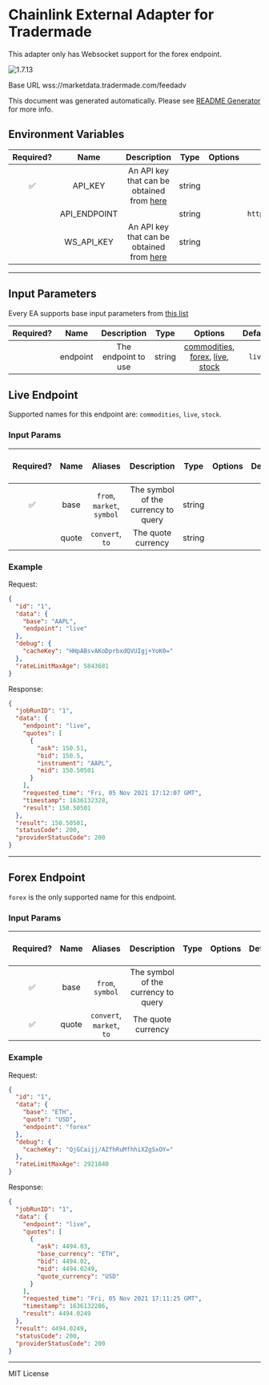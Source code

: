 # Chainlink External Adapter for Tradermade

This adapter only has Websocket support for the forex endpoint.

![1.7.13](https://img.shields.io/github/package-json/v/smartcontractkit/external-adapters-js?filename=packages/sources/tradermade/package.json)

Base URL wss://marketdata.tradermade.com/feedadv

This document was generated automatically. Please see [README Generator](../../scripts#readme-generator) for more info.

## Environment Variables

| Required? |     Name     |                                           Description                                           |  Type  | Options |                     Default                     |
| :-------: | :----------: | :---------------------------------------------------------------------------------------------: | :----: | :-----: | :---------------------------------------------: |
|    ✅     |   API_KEY    | An API key that can be obtained from [here](https://marketdata.tradermade.com/docs/restful-api) | string |         |                                                 |
|           | API_ENDPOINT |                                                                                                 | string |         | `https://marketdata.tradermade.com/api/v1/live` |
|           |  WS_API_KEY  | An API key that can be obtained from [here](https://marketdata.tradermade.com/docs/restful-api) | string |         |                                                 |

---

## Input Parameters

Every EA supports base input parameters from [this list](../../core/bootstrap#base-input-parameters)

| Required? |   Name   |     Description     |  Type  |                                                 Options                                                  | Default |
| :-------: | :------: | :-----------------: | :----: | :------------------------------------------------------------------------------------------------------: | :-----: |
|           | endpoint | The endpoint to use | string | [commodities](#live-endpoint), [forex](#forex-endpoint), [live](#live-endpoint), [stock](#live-endpoint) | `live`  |

## Live Endpoint

Supported names for this endpoint are: `commodities`, `live`, `stock`.

### Input Params

| Required? | Name  |          Aliases           |             Description             |  Type  | Options | Default | Depends On | Not Valid With |
| :-------: | :---: | :------------------------: | :---------------------------------: | :----: | :-----: | :-----: | :--------: | :------------: |
|    ✅     | base  | `from`, `market`, `symbol` | The symbol of the currency to query | string |         |         |            |                |
|           | quote |      `convert`, `to`       |         The quote currency          | string |         |         |            |                |

### Example

Request:

```json
{
  "id": "1",
  "data": {
    "base": "AAPL",
    "endpoint": "live"
  },
  "debug": {
    "cacheKey": "HHpABsvAKoDprbxdQVUIgj+YoK0="
  },
  "rateLimitMaxAge": 5843681
}
```

Response:

```json
{
  "jobRunID": "1",
  "data": {
    "endpoint": "live",
    "quotes": [
      {
        "ask": 150.51,
        "bid": 150.5,
        "instrument": "AAPL",
        "mid": 150.50501
      }
    ],
    "requested_time": "Fri, 05 Nov 2021 17:12:07 GMT",
    "timestamp": 1636132328,
    "result": 150.50501
  },
  "result": 150.50501,
  "statusCode": 200,
  "providerStatusCode": 200
}
```

---

## Forex Endpoint

`forex` is the only supported name for this endpoint.

### Input Params

| Required? | Name  |          Aliases          |             Description             | Type | Options | Default | Depends On | Not Valid With |
| :-------: | :---: | :-----------------------: | :---------------------------------: | :--: | :-----: | :-----: | :--------: | :------------: |
|    ✅     | base  |     `from`, `symbol`      | The symbol of the currency to query |      |         |         |            |                |
|    ✅     | quote | `convert`, `market`, `to` |         The quote currency          |      |         |         |            |                |

### Example

Request:

```json
{
  "id": "1",
  "data": {
    "base": "ETH",
    "quote": "USD",
    "endpoint": "forex"
  },
  "debug": {
    "cacheKey": "QjGCaijj/AZfhRuMfhhiXZgSxOY="
  },
  "rateLimitMaxAge": 2921840
}
```

Response:

```json
{
  "jobRunID": "1",
  "data": {
    "endpoint": "live",
    "quotes": [
      {
        "ask": 4494.03,
        "base_currency": "ETH",
        "bid": 4494.02,
        "mid": 4494.0249,
        "quote_currency": "USD"
      }
    ],
    "requested_time": "Fri, 05 Nov 2021 17:11:25 GMT",
    "timestamp": 1636132286,
    "result": 4494.0249
  },
  "result": 4494.0249,
  "statusCode": 200,
  "providerStatusCode": 200
}
```

---

MIT License
